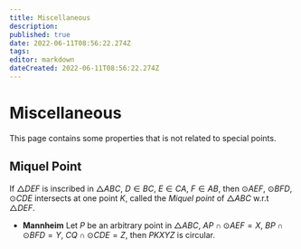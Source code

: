 ```yaml
---
title: Miscellaneous
description: 
published: true
date: 2022-06-11T08:56:22.274Z
tags: 
editor: markdown
dateCreated: 2022-06-11T08:56:22.274Z
---
```


# Miscellaneous
This page contains some properties that is not related to special points.

## Miquel Point
If $\triangle DEF$ is inscribed in $\triangle ABC$, $D\in BC$, $E\in CA$, $F\in AB$, then $\odot AEF$, $\odot BFD$, $\odot CDE$ intersects at one point $K$, called the *Miquel point* of $\triangle ABC$ w.r.t $\triangle DEF$.

- **Mannheim** Let $P$ be an arbitrary point in $\triangle ABC$, $AP\cap\odot AEF=X$, $BP\cap\odot BFD=Y$, $CQ\cap\odot CDE=Z$, then $PKXYZ$ is circular.
